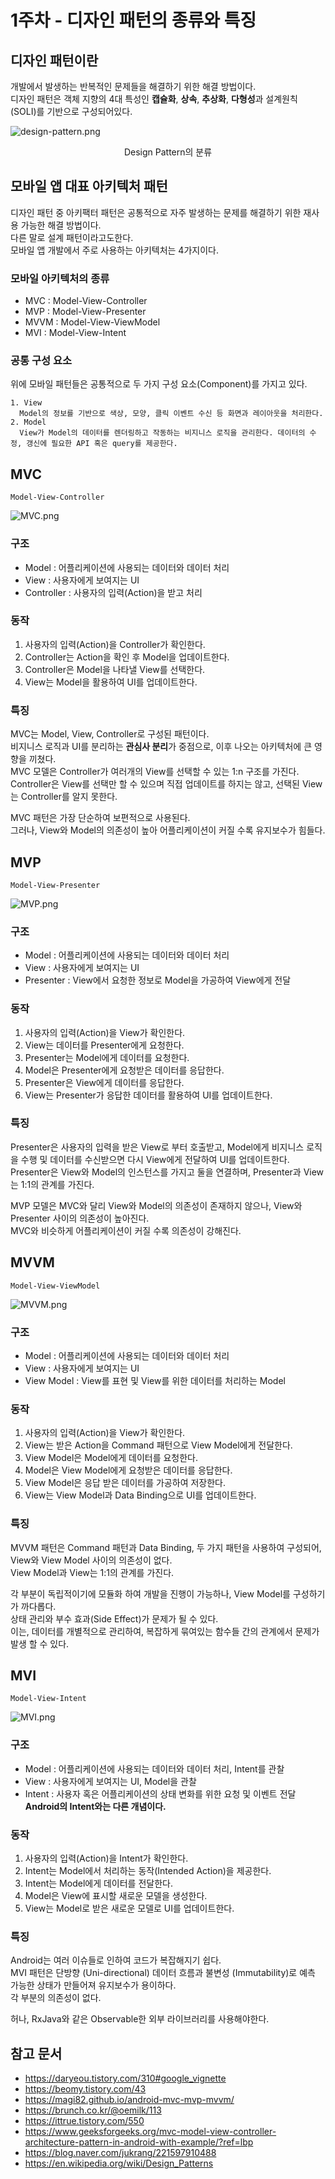 # 1주차 - 디자인 패턴의 종류와 특징
## 디자인 패턴이란
개발에서 발생하는 반복적인 문제들을 해결하기 위한 해결 방법이다.<br>
디자인 패턴은 객체 지향의 4대 특성인 **캡슐화**, **상속**, **추상화**, **다형성**과 설계원칙 (SOLI)를 기반으로 구성되어있다.<br>

![design-pattern.png](design-pattern.png)
<p align="center">Design Pattern의 분류</p>

## 모바일 앱 대표 아키텍처 패턴
디자인 패턴 중 아키팩터 패턴은 공통적으로 자주 발생하는 문제를 해결하기 위한 재사용 가능한 해결 방법이다.<br>
다른 말로 설계 패턴이라고도한다.<br>
모바일 앱 개발에서 주로 사용하는 아키텍처는 4가지이다.<br>

### 모바일 아키텍처의 종류
- MVC : Model-View-Controller
- MVP : Model-View-Presenter
- MVVM : Model-View-ViewModel
- MVI : Model-View-Intent

### 공통 구성 요소
위에 모바일 패턴들은 공통적으로 두 가지 구성 요소(Component)를 가지고 있다.
```
1. View
  Model의 정보를 기반으로 색상, 모양, 클릭 이벤트 수신 등 화면과 레이아웃을 처리한다.
2. Model
  View가 Model의 데이터를 렌더링하고 작동하는 비지니스 로직을 관리한다. 데이터의 수정, 갱신에 필요한 API 혹은 query를 제공한다.
```

## MVC
```
Model-View-Controller
```
![MVC.png](MVC.png)

### 구조
- Model : 어플리케이션에 사용되는 데이터와 데이터 처리
- View : 사용자에게 보여지는 UI
- Controller : 사용자의 입력(Action)을 받고 처리

### 동작
1. 사용자의 입력(Action)을 Controller가 확인한다.
2. Controller는 Action을 확인 후 Model을 업데이트한다.
3. Controller은 Model을 나타낼 View를 선택한다.
4. View는 Model을 활용하여 UI를 업데이트한다.

### 특징
MVC는 Model, View, Controller로 구성된 패턴이다.<br>
비지니스 로직과 UI를 분리하는 **관심사 분리**가 중점으로, 이후 나오는 아키텍처에 큰 영향을 끼쳤다.<br>
MVC 모델은 Controller가 여러개의 View를 선택할 수 있는 1:n 구조를 가진다.<br>
Controller은 View를 선택만 할 수 있으며 직접 업데이트를 하지는 않고, 선택된 View는 Controller를 알지 못한다.

MVC 패턴은 가장 단순하여 보편적으로 사용된다.<br>
그러나, View와 Model의 의존성이 높아 어플리케이션이 커질 수록 유지보수가 힘들다.

## MVP
```
Model-View-Presenter
```
![MVP.png](MVP.png)

### 구조
- Model : 어플리케이션에 사용되는 데이터와 데이터 처리
- View : 사용자에게 보여지는 UI
- Presenter : View에서 요청한 정보로 Model을 가공하여 View에게 전달

### 동작
1. 사용자의 입력(Action)을 View가 확인한다.
2. View는 데이터를 Presenter에게 요청한다.
3. Presenter는 Model에게 데이터를 요청한다.
4. Model은 Presenter에게 요청받은 데이터를 응답한다.
5. Presenter은 View에게 데이터를 응답한다.
6. View는 Presenter가 응답한 데이터를 활용하여 UI를 업데이트한다.

### 특징
Presenter은 사용자의 입력을 받은 View로 부터 호출받고, Model에게 비지니스 로직을 수행 및 데이터를 수신받으면 다시 View에게 전달하여 UI를 업데이트한다.<br>
Presenter은 View와 Model의 인스턴스를 가지고 둘을 연결하며, Presenter과 View는 1:1의 관계를 가진다.

MVP 모델은 MVC와 달리 View와 Model의 의존성이 존재하지 않으나, View와 Presenter 사이의 의존성이 높아진다.<br>
MVC와 비슷하게 어플리케이션이 커질 수록 의존성이 강해진다.

## MVVM
```
Model-View-ViewModel
```
![MVVM.png](MVVM.png)

### 구조
- Model : 어플리케이션에 사용되는 데이터와 데이터 처리
- View : 사용자에게 보여지는 UI
- View Model : View를 표현 및 View를 위한 데이터를 처리하는 Model

### 동작
1. 사용자의 입력(Action)을 View가 확인한다.
2. View는 받은 Action을 Command 패턴으로 View Model에게 전달한다.
3. View Model은 Model에게 데이터를 요청한다.
4. Model은 View Model에게 요청받은 데이터를 응답한다.
5. View Model은 응답 받은 데이터를 가공하여 저장한다.
6. View는 View Model과 Data Binding으로 UI를 업데이트한다.

### 특징
MVVM 패턴은 Command 패턴과 Data Binding, 두 가지 패턴을 사용하여 구성되어, View와 View Model 사이의 의존성이 없다.<br>
View Model과 View는 1:1의 관계를 가진다.

각 부분이 독립적이기에 모듈화 하여 개발을 진행이 가능하나, View Model를 구성하기가 까다롭다.<br>
상태 관리와 부수 효과(Side Effect)가 문제가 될 수 있다.<br>
이는, 데이터를 개별적으로 관리하여, 복잡하게 묶여있는 함수들 간의 관계에서 문제가 발생 할 수 있다.

## MVI
```
Model-View-Intent
```
![MVI.png](MVI.png)

### 구조
- Model : 어플리케이션에 사용되는 데이터와 데이터 처리, Intent를 관찰
- View : 사용자에게 보여지는 UI, Model을 관찰
- Intent : 사용자 혹은 어플리케이션의 상태 변화를 위한 요청 및 이벤트 전달
  **Android의 Intent와는 다른 개념이다.**

### 동작
1. 사용자의 입력(Action)을 Intent가 확인한다.
2. Intent는 Model에서 처리하는 동작(Intended Action)을 제공한다.
3. Intent는 Model에게 데이터를 전달한다.
4. Model은 View에 표시할 새로운 모델을 생성한다.
5. View는 Model로 받은 새로운 모델로 UI를 업데이트한다.

### 특징
Android는 여러 이슈들로 인하여 코드가 복잡해지기 쉽다.<br>
MVI 패턴은 단방향 (Uni-directional) 데이터 흐름과 불변성 (Immutability)로 예측 가능한 상태가 만들어져 유지보수가 용이하다.<br>
각 부분의 의존성이 없다.

허나, RxJava와 같은 Observable한 외부 라이브러리를 사용해야한다.

## 참고 문서
- https://daryeou.tistory.com/310#google_vignette
- https://beomy.tistory.com/43
- https://magi82.github.io/android-mvc-mvp-mvvm/
- https://brunch.co.kr/@oemilk/113
- https://ittrue.tistory.com/550
- https://www.geeksforgeeks.org/mvc-model-view-controller-architecture-pattern-in-android-with-example/?ref=lbp
- https://blog.naver.com/jukrang/221597910488
- https://en.wikipedia.org/wiki/Design_Patterns